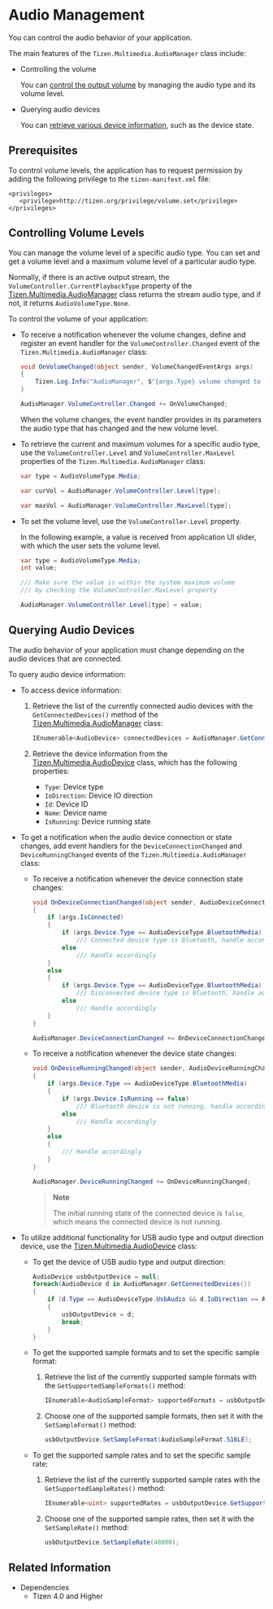 # Audio Management


You can control the audio behavior of your application.

The main features of the `Tizen.Multimedia.AudioManager` class include:

-   Controlling the volume

    You can [control the output volume](#manage) by managing the audio type and its volume level.

-   Querying audio devices

    You can [retrieve various device information](#query_device), such as the device state.

## Prerequisites

To control volume levels, the application has to request permission by adding the following privilege to the `tizen-manifest.xml` file:

```
<privileges>
   <privilege>http://tizen.org/privilege/volume.set</privilege>
</privileges>
```

<a name="manage"></a>
## Controlling Volume Levels

You can manage the volume level of a specific audio type. You can set and get a volume level and a maximum volume level of a particular audio type.

Normally, if there is an active output stream, the `VolumeController.CurrentPlaybackType` property of the [Tizen.Multimedia.AudioManager](https://samsung.github.io/TizenFX/latest/api/Tizen.Multimedia.AudioManager.html) class returns the stream audio type, and if not, it returns `AudioVolumeType.None`.

To control the volume of your application:

-   To receive a notification whenever the volume changes, define and register an event handler for the `VolumeController.Changed` event of the `Tizen.Multimedia.AudioManager` class:

    ```csharp
    void OnVolumeChanged(object sender, VolumeChangedEventArgs args)
    {
        Tizen.Log.Info("AudioManager", $"{args.Type} volume changed to {args.Level}");
    }

    AudioManager.VolumeController.Changed += OnVolumeChanged;
    ```

    When the volume changes, the event handler provides in its parameters the audio type that has changed and the new volume level.

-   To retrieve the current and maximum volumes for a specific audio type, use the `VolumeController.Level` and `VolumeController.MaxLevel` properties of the `Tizen.Multimedia.AudioManager` class:

    ```csharp
    var type = AudioVolumeType.Media;

    var curVol = AudioManager.VolumeController.Level[type];

    var maxVol = AudioManager.VolumeController.MaxLevel[type];
    ```

-   To set the volume level, use the `VolumeController.Level` property.

    In the following example, a value is received from application UI slider, with which the user sets the volume level.

    ```csharp
    var type = AudioVolumeType.Media;
    int value;

    /// Make sure the value is within the system maximum volume
    /// by checking the VolumeController.MaxLevel property

    AudioManager.VolumeController.Level[type] = value;
    ```

<a name="query_device"></a>
## Querying Audio Devices

The audio behavior of your application must change depending on the audio devices that are connected.

To query audio device information:

-   To access device information:
    1.  Retrieve the list of the currently connected audio devices with the `GetConnectedDevices()` method of the [Tizen.Multimedia.AudioManager](https://samsung.github.io/TizenFX/latest/api/Tizen.Multimedia.AudioManager.html) class:

        ```csharp
        IEnumerable<AudioDevice> connectedDevices = AudioManager.GetConnectedDevices();
        ```

    2.  Retrieve the device information from the [Tizen.Multimedia.AudioDevice](https://samsung.github.io/TizenFX/latest/api/Tizen.Multimedia.AudioDevice.html) class, which has the following properties:
        -   `Type`: Device type
        -   `IoDirection`: Device IO direction
        -   `Id`: Device ID
        -   `Name`: Device name
        -   `IsRunning`: Device running state

-   To get a notification when the audio device connection or state changes, add event handlers for the `DeviceConnectionChanged` and `DeviceRunningChanged` events of the `Tizen.Multimedia.AudioManager` class:
    -   To receive a notification whenever the device connection state changes:

        ```csharp
        void OnDeviceConnectionChanged(object sender, AudioDeviceConnectionChangedEventArgs args)
        {
            if (args.IsConnected)
            {
                if (args.Device.Type == AudioDeviceType.BluetoothMedia)
                    /// Connected device type is Bluetooth, handle accordingly
                else
                    /// Handle accordingly
            }
            else
            {
                if (args.Device.Type == AudioDeviceType.BluetoothMedia)
                    /// Disconnected device type is Bluetooth, handle accordingly
                else
                    /// Handle accordingly
            }
        }

        AudioManager.DeviceConnectionChanged += OnDeviceConnectionChanged;
        ```

    -   To receive a notification whenever the device state changes:

        ```csharp
        void OnDeviceRunningChanged(object sender, AudioDeviceRunningChangedEventArgs args)
        {
            if (args.Device.Type == AudioDeviceType.BluetoothMedia)
            {
                if (args.Device.IsRunning == false)
                    /// Bluetooth device is not running, handle accordingly
                else
                    /// Handle accordingly
            }
            else
            {
                /// Handle accordingly
            }
        }

        AudioManager.DeviceRunningChanged += OnDeviceRunningChanged;
        ```


        > **Note**
        >
        > The initial running state of the connected device is `false`, which means the connected device is not running.

-   To utilize additional functionality for USB audio type and output direction device, use the [Tizen.Multimedia.AudioDevice](https://samsung.github.io/TizenFX/latest/api/Tizen.Multimedia.AudioDevice.html) class:
    -   To get the device of USB audio type and output direction:
        ```csharp
        AudioDevice usbOutputDevice = null;
        foreach(AudioDevice d in AudioManager.GetConnectedDevices())
        {
            if (d.Type == AudioDeviceType.UsbAudio && d.IoDirection == AudioDeviceIoDirection.Output)
            {
                usbOutputDevice = d;
                break;
            }
        }
        ```

    -   To get the supported sample formats and to set the specific sample format:

        1.  Retrieve the list of the currently supported sample formats with the `GetSupportedSampleFormats()` method:

            ```csharp
            IEnumerable<AudioSampleFormat> supportedFormats = usbOutputDevice.GetSupportedSampleFormats();
            ```

        2.  Choose one of the supported sample formats, then set it with the `SetSampleFormat()` method:

            ```csharp
            usbOutputDevice.SetSampleFormat(AudioSampleFormat.S16LE);
            ```

    -   To get the supported sample rates and to set the specific sample rate:

        1.  Retrieve the list of the currently supported sample rates with the `GetSupportedSampleRates()` method:

            ```csharp
            IEnumerable<uint> supportedRates = usbOutputDevice.GetSupportedSampleRates();
            ```

        2.  Choose one of the supported sample rates, then set it with the `SetSampleRate()` method:

            ```csharp
            usbOutputDevice.SetSampleRate(48000);
            ```
## Related Information
- Dependencies
  -   Tizen 4.0 and Higher
